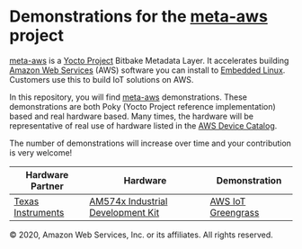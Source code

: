 # Demonstrations for the **[meta-aws](https://github.com/aws/meta-aws)** project

[meta-aws](https://github.com/aws/meta-aws) is a [Yocto Project](https://www.yoctoproject.org/) Bitbake Metadata Layer. It accelerates building [Amazon Web Services](https://aws.amazon.com) (AWS) software you can install to [Embedded Linux](https://elinux.org/Main_Page). Customers use this to build IoT solutions on AWS.

In this repository, you will find [meta-aws](https://github.com/aws/meta-aws) demonstrations.  These demonstrations are both Poky (Yocto Project reference implementation) based and real hardware based.  Many times, the hardware will be representative of real use of hardware listed in the [AWS Device Catalog](https://devices.amazonaws.com).

The number of demonstrations will increase over time and your contribution is very welcome!


| Hardware Partner | Hardware | Demonstration |
|---|---|---|
|[Texas Instruments](https://www.ti.com/)|[AM574x Industrial Development Kit](http://www.ti.com/tool/PROCESSOR-SDK-AM57X)|[AWS IoT Greengrass](am574x_idk/aws_iot_greengrass/README.md)|

© 2020, Amazon Web Services, Inc. or its affiliates. All rights reserved.
